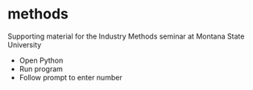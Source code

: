 # methods
Supporting material for the Industry Methods seminar at Montana State University

* Open Python
* Run program
* Follow prompt to enter number 